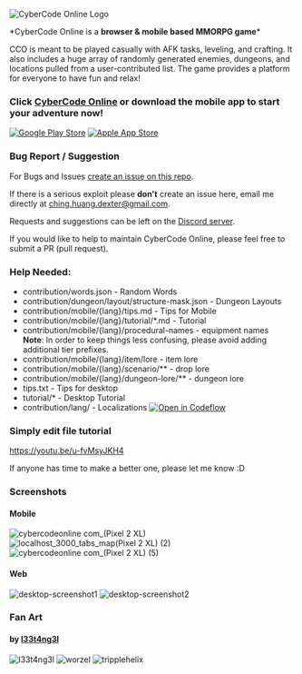 ![CyberCode Online Logo](/resources/readme/CyberCode%20Online.png)

\*CyberCode Online is a **browser & mobile based MMORPG game***

CCO is meant to be played casually with AFK tasks, leveling, and crafting. It also includes a huge array of randomly generated enemies, dungeons, and locations pulled from a user-contributed list. The game provides a platform for everyone to have fun and relax!

### Click [CyberCode Online](https://cybercodeonline.com/) or download the mobile app to start your adventure now!

[![Google Play Store](/resources/readme/GooglePlayBadge.png)](https://play.google.com/store/apps/details?id=com.cybercodeonline.cybercode) [![Apple App Store](/resources/readme/AppStoreBadge.png)](https://apps.apple.com/us/app/cybercode-online-text-mmo/id1541691332)

### Bug Report / Suggestion

For Bugs and Issues [create an issue on this repo](https://github.com/DexterHuang/CyberCodeOnline/issues).

If there is a serious exploit please **don't** create an issue here, email me directly at [ching.huang.dexter@gmail.com](mailto:ching.huang.dexter@gmail.com).

Requests and suggestions can be left on the [Discord server](https://discord.link/cco).

If you would like to help to maintain CyberCode Online, please feel free to submit a PR (pull request).

### Help Needed:

- contribution/words.json - Random Words
- contribution/dungeon/layout/structure-mask.json - Dungeon Layouts 
- contribution/mobile/{lang}/tips.md - Tips for Mobile
- contribution/mobile/{lang}/tutorial/\*.md - Tutorial
- contribution/mobile/{lang}/procedural-names - equipment names  
  **Note**: In order to keep things less confusing, please avoid adding additional tier prefixes.
- contribution/mobile/{lang}/item/lore - item lore
- contribution/mobile/{lang}/scenario/\*\* - drop lore
- contribution/mobile/{lang}/dungeon-lore/\*\* - dungeon lore
- tips.txt - Tips for desktop
- tutorial/\* - Desktop Tutorial
- contribution/lang/ - Localizations
[![Open in Codeflow](https://developer.stackblitz.com/img/open_in_codeflow.svg)](https:///pr.new/DexterHuang/CyberCodeOnline)
### Simply edit file tutorial

https://youtu.be/u-fvMsyJKH4

If anyone has time to make a better one, please let me know :D

### Screenshots

#### Mobile
![cybercodeonline com_(Pixel 2 XL)](https://user-images.githubusercontent.com/18545294/147470402-d725f303-686e-46ea-92f5-de3d5d045807.jpg)
![localhost_3000_tabs_map(Pixel 2 XL) (2)](https://user-images.githubusercontent.com/18545294/147470407-cc691f5c-006e-4a24-a008-696d0c7cf1f4.jpg)
![cybercodeonline com_(Pixel 2 XL) (5)](https://user-images.githubusercontent.com/18545294/147470410-7e8c1de2-87c5-4c76-b2c8-5f9466cf63c2.jpg)


#### Web

![desktop-screenshot1](/resources/readme/desktop-screenshot.png)
![desktop-screenshot2](/resources/readme/desktop-screenshot2.png)


### Fan Art

#### by [l33t4ng3l](https://github.com/l33t4ng3l)

![l33t4ng3l](/resources/art/l33t4ng3l/l33t4ng3l-resize.jpg)
![worzel](/resources/art/l33t4ng3l/worzel-resize.jpg)
![tripplehelix](/resources/art/l33t4ng3l/tripplehelix-resize.jpg)
